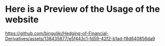 # Here is a Preview of the Usage of the website
https://github.com/binguliki/Hedging-of-Financial-Derivatives/assets/138435877/e5f443c1-fd59-42f2-b1ad-f8d640856da9


